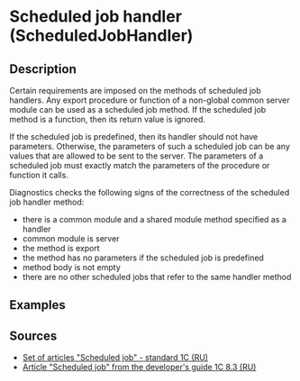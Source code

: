 # Scheduled job handler (ScheduledJobHandler)

<!-- Блоки выше заполняются автоматически, не трогать -->
## Description
<!-- Описание диагностики заполняется вручную. Необходимо понятным языком описать смысл и схему работу -->
Certain requirements are imposed on the methods of scheduled job handlers.
Any export procedure or function of a non-global common server module can be used as a scheduled job method. If the scheduled job method is a function, then its return value is ignored.

If the scheduled job is predefined, then its handler should not have parameters.
Otherwise, the parameters of such a scheduled job can be any values ​​that are allowed to be sent to the server. The parameters of a scheduled job must exactly match the parameters of the procedure or function it calls.

Diagnostics checks the following signs of the correctness of the scheduled job handler method:
- there is a common module and a shared module method specified as a handler
- common module is server
- the method is export
- the method has no parameters if the scheduled job is predefined
- method body is not empty
- there are no other scheduled jobs that refer to the same handler method

## Examples
<!-- В данном разделе приводятся примеры, на которые диагностика срабатывает, а также можно привести пример, как можно исправить ситуацию -->

## Sources
<!-- Необходимо указывать ссылки на все источники, из которых почерпнута информация для создания диагностики -->
<!-- Примеры источников

* Source: [Standard: Modules (RU)](https://its.1c.ru/db/v8std#content:456:hdoc)
* Useful information: [Refusal to use modal windows (RU)](https://its.1c.ru/db/metod8dev#content:5272:hdoc)
* Источник: [Cognitive complexity, ver. 1.4](https://www.sonarsource.com/docs/CognitiveComplexity.pdf) -->
- [Set of articles "Scheduled job" - standard 1C (RU)](https://its.1c.ru/db/v8std#browse:13:-1:1:6)
- [Article "Scheduled job" from the developer's guide 1C 8.3 (RU)](https://its.1c.ru/db/v8322doc#bookmark:dev:TI000000794)

